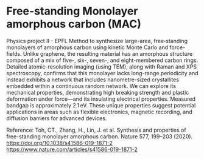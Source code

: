 # Free-standing Monolayer amorphous carbon (MAC)
Physics project II - EPFL
Method to synthesize large-area, free‐standing monolayers of amorphous carbon using kinetic Monte Carlo and force-fields. Unlike graphene, the resulting material has an amorphous structure composed of a mix of five-, six-, seven-, and eight-membered carbon rings. Detailed atomic-resolution imaging (using TEM), along with Raman and XPS spectroscopy, confirms that this monolayer lacks long-range periodicity and instead exhibits a network that includes nanometre-sized crystallites embedded within a continuous random network. We can explore its mechanical properties, demonstrating high breaking strength and plastic deformation under force—and its insulating electrical properties. Measured bandgap is approximately 2.1 eV. These unique properties suggest potential applications in areas such as flexible electronics, magnetic recording, and diffusion barriers for advanced devices. 

Reference:
Toh, CT., Zhang, H., Lin, J. et al. Synthesis and properties of free-standing monolayer amorphous carbon. Nature 577, 199–203 (2020). https://doi.org/10.1038/s41586-019-1871-2 https://www.nature.com/articles/s41586-019-1871-2
